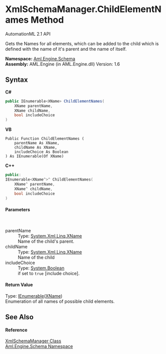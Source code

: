 # XmlSchemaManager.ChildElementNames Method 
AutomationML 2.1 API 

Gets the Names for all elements, which can be added to the child which is defined with the name of it's parent and the name of itself.

**Namespace:**&nbsp;<a href="N_Aml_Engine_Schema">Aml.Engine.Schema</a><br />**Assembly:**&nbsp;AML.Engine (in AML.Engine.dll) Version: 1.6

## Syntax

**C#**<br />
``` C#
public IEnumerable<XName> ChildElementNames(
	XName parentName,
	XName childName,
	bool includeChoice
)
```

**VB**<br />
``` VB
Public Function ChildElementNames ( 
	parentName As XName,
	childName As XName,
	includeChoice As Boolean
) As IEnumerable(Of XName)
```

**C++**<br />
``` C++
public:
IEnumerable<XName^>^ ChildElementNames(
	XName^ parentName, 
	XName^ childName, 
	bool includeChoice
)
```


#### Parameters
&nbsp;<dl><dt>parentName</dt><dd>Type: <a href="https://docs.microsoft.com/dotnet/api/system.xml.linq.xname" target="_parent" rel="noopener noreferrer">System.Xml.Linq.XName</a><br />Name of the child's parent.</dd><dt>childName</dt><dd>Type: <a href="https://docs.microsoft.com/dotnet/api/system.xml.linq.xname" target="_parent" rel="noopener noreferrer">System.Xml.Linq.XName</a><br />Name of the child</dd><dt>includeChoice</dt><dd>Type: <a href="https://docs.microsoft.com/dotnet/api/system.boolean" target="_parent" rel="noopener noreferrer">System.Boolean</a><br />if set to `true` [include choice].</dd></dl>

#### Return Value
Type: <a href="https://docs.microsoft.com/dotnet/api/system.collections.generic.ienumerable-1" target="_parent" rel="noopener noreferrer">IEnumerable</a>(<a href="https://docs.microsoft.com/dotnet/api/system.xml.linq.xname" target="_parent" rel="noopener noreferrer">XName</a>)<br />Enumeration of all names of possible child elements.

## See Also


#### Reference
<a href="T_Aml_Engine_Schema_XmlSchemaManager">XmlSchemaManager Class</a><br /><a href="N_Aml_Engine_Schema">Aml.Engine.Schema Namespace</a><br />